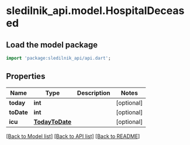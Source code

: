 # sledilnik_api.model.HospitalDeceased

## Load the model package
```dart
import 'package:sledilnik_api/api.dart';
```

## Properties
Name | Type | Description | Notes
------------ | ------------- | ------------- | -------------
**today** | **int** |  | [optional] 
**toDate** | **int** |  | [optional] 
**icu** | [**TodayToDate**](TodayToDate.md) |  | [optional] 

[[Back to Model list]](../README.md#documentation-for-models) [[Back to API list]](../README.md#documentation-for-api-endpoints) [[Back to README]](../README.md)


